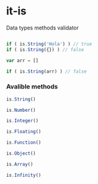 # it-is

Data types methods validator

```js

if ( is.String('Hola') ) // true
if ( is.String({}) ) // false

var arr = []

if ( is.String(arr) ) // false
```

### Avalible methods

```js
is.String()

is.Number()

is.Integer()

is.Floating()

is.Function()

is.Object()

is.Array()

is.Infinity()
```
